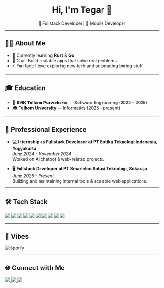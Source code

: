 <!-- Banner / Intro -->
<h1 align="center">Hi, I'm Tegar 👋</h1>
<p align="center">
  🚀 Fullstack Developer | 📱 Mobile Developer  
</p>

---

## 🧑‍💻 About Me
- 🌱 Currently learning **Rust** & **Go**  
- 🎯 Goal: Build scalable apps that solve real problems  
- ⚡ Fun fact: I love exploring new tech and automating boring stuff  

---

## 🎓 Education
- 🏫 **SMK Telkom Purwokerto** — Software Engineering (2022 - 2025)  
- 🎓 **Telkom University** — Informatics (2025 - present)  

---

## 💼 Professional Experience
- 💻 **Internship as Fullstack Developer at PT Botika Teknologi Indonesia, Yogyakarta**  
  _June 2024 - November 2024_  
  Worked on AI chatbot & web-related projects.  

- 🖥️ **Fullstack Developer at PT Smartelco Solusi Teknologi, Sokaraja**  
  _June 2025 - Present_  
  Building and maintaining internal tools & scalable web applications.  

---

## 🛠️ Tech Stack
<p>
  <img src="https://img.shields.io/badge/Rust-black?style=for-the-badge&logo=rust&logoColor=white"/>
  <img src="https://img.shields.io/badge/Restate-FF6F00?style=for-the-badge&logo=rust&logoColor=white"/>
  <img src="https://img.shields.io/badge/PHP-777BB4?style=for-the-badge&logo=php&logoColor=white"/>
  <img src="https://img.shields.io/badge/Laravel-FF2D20?style=for-the-badge&logo=laravel&logoColor=white"/>
  <img src="https://img.shields.io/badge/MySQL-4479A1?style=for-the-badge&logo=mysql&logoColor=white"/>
  <img src="https://img.shields.io/badge/SurrealDB-FC427B?style=for-the-badge&logo=databricks&logoColor=white"/>
  <img src="https://img.shields.io/badge/PostgreSQL-336791?style=for-the-badge&logo=postgresql&logoColor=white"/>
  <img src="https://img.shields.io/badge/SolidJS-2C4F7C?style=for-the-badge&logo=solid&logoColor=white"/>
  <img src="https://img.shields.io/badge/React-20232A?style=for-the-badge&logo=react&logoColor=61DAFB"/>
  <img src="https://img.shields.io/badge/TailwindCSS-38B2AC?style=for-the-badge&logo=tailwind-css&logoColor=white"/>
</p>

---

## 🎵 Vibes 
![Spotify](https://novatorem.vercel.app/api/spotify)

---

## 🌐 Connect with Me
<p>
  <a href="https://linkedin.com/in/your-linkedin" target="_blank">
    <img src="https://img.shields.io/badge/LinkedIn-blue?style=for-the-badge&logo=linkedin"/>
  </a>
  <a href="https://instagram.com/your-instagram" target="_blank">
    <img src="https://img.shields.io/badge/Instagram-purple?style=for-the-badge&logo=instagram"/>
  </a>
  <a href="mailto:your@email.com">
    <img src="https://img.shields.io/badge/Email-D14836?style=for-the-badge&logo=gmail&logoColor=white"/>
  </a>
</p>
